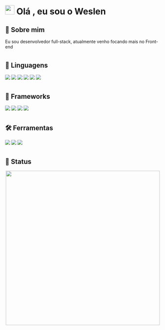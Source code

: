 # <img src="https://user-images.githubusercontent.com/42378118/110234147-e3259600-7f4e-11eb-95be-0c4047144dea.gif" width="30"> Olá , eu sou o Weslen

## 🚀 Sobre mim

Eu sou desenvolvedor full-stack, atualmente venho focando mais no Front-end

#

## 📖 Linguagens

<img src="https://img.shields.io/badge/HTML-E34F26?style=for-the-badge&logo=HTML5&logoColor=white">
<img src="https://img.shields.io/badge/CSS-1572B6?style=for-the-badge&logo=CSS3&logoColor=white">
<img src="https://img.shields.io/badge/typescript-3178C6?style=for-the-badge&logo=typescript&logoColor=white">

<img src="https://img.shields.io/badge/node.js-339933?style=for-the-badge&logo=node.js&logoColor=white">
<img src="https://img.shields.io/badge/php-777BB4?style=for-the-badge&logo=PHP&logoColor=white">
<img src="https://img.shields.io/badge/MySQL-4479A1?style=for-the-badge&logo=mysql&logoColor=white">

#

## 🧰 Frameworks

<img src="https://img.shields.io/badge/angular-DD0031?style=for-the-badge&logo=angular&logoColor=white">
<img src="https://img.shields.io/badge/ionic-3880FF?style=for-the-badge&logo=ionic&logoColor=white">
<img src="https://img.shields.io/badge/tailwind-06B6D4?style=for-the-badge&logo=tailwindcss&logoColor=white">

<img src="https://img.shields.io/badge/codeigniter-EF4223?style=for-the-badge&logo=codeigniter&logoColor=white">

#

## 🛠 Ferramentas

<img src="https://img.shields.io/badge/visual studio code-007ACC?style=for-the-badge&logo=visualstudiocode&logoColor=white">
<img src="https://img.shields.io/badge/laragon-0E83CD?style=for-the-badge&logo=laragon&logoColor=white">
<img src="https://img.shields.io/badge/git-F05032?style=for-the-badge&logo=git&logoColor=white">

#

## 🥇 Status
<div align="center">
<img width="500"  src="https://github-readme-streak-stats.herokuapp.com?user=WeslenWP&theme=tokyonight" />
</div>
